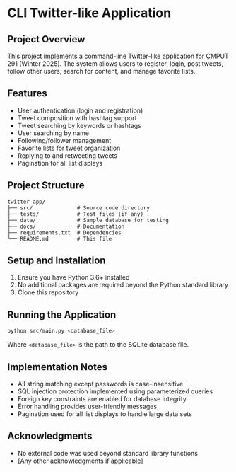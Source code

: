 # CLI Twitter-like Application

## Project Overview

This project implements a command-line Twitter-like application for CMPUT 291 (Winter 2025). The system allows users to register, login, post tweets, follow other users, search for content, and manage favorite lists.

## Features

- User authentication (login and registration)
- Tweet composition with hashtag support
- Tweet searching by keywords or hashtags
- User searching by name
- Following/follower management
- Favorite lists for tweet organization
- Replying to and retweeting tweets
- Pagination for all list displays

## Project Structure

```
twitter-app/
├── src/              # Source code directory
├── tests/            # Test files (if any)
├── data/             # Sample database for testing
├── docs/             # Documentation
├── requirements.txt  # Dependencies
└── README.md         # This file
```

## Setup and Installation

1. Ensure you have Python 3.6+ installed
2. No additional packages are required beyond the Python standard library
3. Clone this repository

## Running the Application

```bash
python src/main.py <database_file>
```

Where `<database_file>` is the path to the SQLite database file.

## Implementation Notes

- All string matching except passwords is case-insensitive
- SQL injection protection implemented using parameterized queries
- Foreign key constraints are enabled for database integrity
- Error handling provides user-friendly messages
- Pagination used for all list displays to handle large data sets

## Acknowledgments

- No external code was used beyond standard library functions
- [Any other acknowledgments if applicable]
